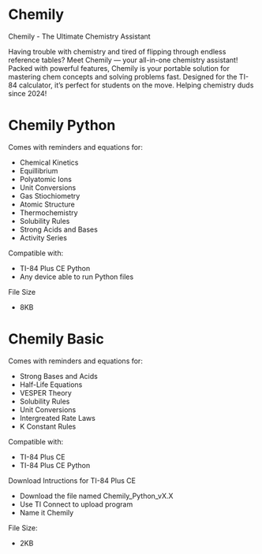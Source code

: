 # Chemily
Chemily - The Ultimate Chemistry Assistant

Having trouble with chemistry and tired of flipping through endless reference tables? Meet Chemily — your all-in-one chemistry assistant!
Packed with powerful features, Chemily is your portable solution for mastering chem concepts and solving problems fast. Designed for the TI-84 calculator, it’s perfect for students on the move. Helping chemistry duds since 2024!

# Chemily Python #
Comes with reminders and equations for:
- Chemical Kinetics
- Equillibrium
- Polyatomic Ions
- Unit Conversions
- Gas Stiochiometry
- Atomic Structure
- Thermochemistry
- Solubility Rules
- Strong Acids and Bases
- Activity Series

Compatible with:
- TI-84 Plus CE Python
- Any device able to run Python files

File Size
- 8KB

# Chemily Basic #
Comes with reminders and equations for:
- Strong Bases and Acids
- Half-Life Equations
- VESPER Theory
- Solubility Rules
- Unit Conversions
- Intergreated Rate Laws
- K Constant Rules

Compatible with:
- TI-84 Plus CE
- TI-84 Plus CE Python

Download Intructions for TI-84 Plus CE
- Download the file named Chemily_Python_vX.X
- Use TI Connect to upload program
- Name it Chemily

File Size:
- 2KB
